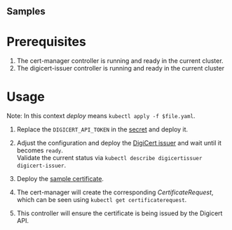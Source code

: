 Samples
-------

# Prerequisites

1. The cert-manager controller is running and ready in the current cluster.
2. The digicert-issuer controller is running and ready in the current cluster

# Usage

Note: In this context *deploy* means `kubectl apply -f $file.yaml`.

1. Replace the `DIGICERT_API_TOKEN` in the [secret](token-secret.yaml) and deploy it.

2. Adjust the configuration and deploy the [DigiCert issuer](certmanager_v1beta1_digicertissuer.yaml) and wait until it becomes `ready`.  
   Validate the current status via `kubectl describe digicertissuer digicert-issuer`.
   
3. Deploy the [sample certificate](certificate.yaml).

4. The cert-manager will create the corresponding *CertificateRequest*, which can be seen using `kubectl get certificaterequest`.

5. This controller will ensure the certificate is being issued by the Digicert API.
